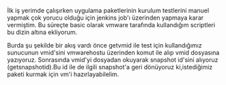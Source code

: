 İlk iş yerimde çalışırken uygulama paketlerinin kurulum testlerini manuel yapmak çok yorucu olduğu için jenkins job'ı üzerinden yapmaya karar vermiştim.
Bu süreçte basic olarak vmware tarafında kullandığım scriptleri bu dizin altına ekliyorum.

Burda şu şekilde bir akış vardı önce getvmid ile test için kullandığımız sunucunun vmid'sini vmwarehostu üzerinden komut ile alıp vmid dosyasına yazıyoruz.
Sonrasında vmid'yi dosyadan okuyarak snapshot id'sini alıyoruz (getsnapshotid).Bu id ile de ilgili snapshot'a geri dönüyoruz ki,istediğimiz paketi kurmak için vm'i hazırlayabilelim.

